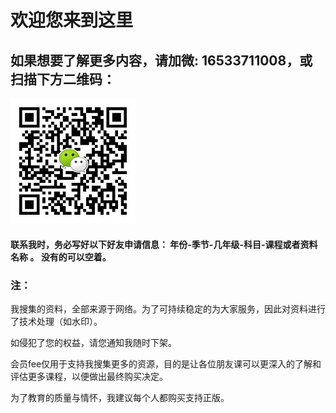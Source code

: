 # 欢迎您来到这里

## 如果想要了解更多内容，请加微: __16533711008__，或扫描下方二维码：
![zhishi996](https://github.com/zhishi996/zhishi996.github.io/blob/master/wx-min.jpg)

#### 联系我时，务必写好以下好友申请信息： 年份-季节-几年级-科目-课程或者资料名称 。 没有的可以空着。

###  注：

 我搜集的资料，全部来源于网络。为了可持续稳定的为大家服务，因此对资料进行了技术处理（如水印）。 

 如侵犯了您的权益，请您通知我随时下架。
 
 会员fee仅用于支持我搜集更多的资源，目的是让各位朋友课可以更深入的了解和评估更多课程，以便做出最终购买决定。
 
 为了教育的质量与情怀，我建议每个人都购买支持正版。

